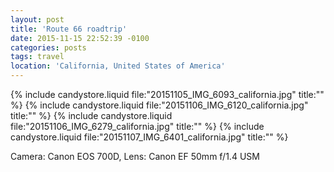 ```yaml
---
layout: post
title: 'Route 66 roadtrip'
date: 2015-11-15 22:52:39 -0100
categories: posts
tags: travel
location: 'California, United States of America'
---
```


{% include candystore.liquid file:"20151105_IMG_6093_california.jpg" title:"" %}
{% include candystore.liquid file:"20151106_IMG_6120_california.jpg" title:"" %}
{% include candystore.liquid file:"20151106_IMG_6279_california.jpg" title:"" %}
{% include candystore.liquid file:"20151107_IMG_6401_california.jpg" title:"" %}

Camera: Canon EOS 700D, Lens: Canon EF 50mm f/1.4 USM
